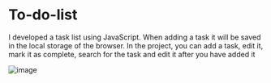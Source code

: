 # To-do-list
I developed a task list using JavaScript. When adding a task it will be saved in the local storage of the browser. In the project, you can add a task, edit it, mark it as complete, search for the task and edit it after you have added it 

![image](https://user-images.githubusercontent.com/112439603/199837254-43a6f11d-16f4-47fb-8eb5-c8d7152b23fa.png)
